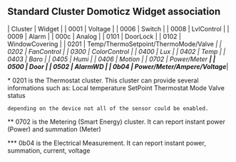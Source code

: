 
## Standard Cluster Domoticz Widget association

 | Cluster | Widget |
 | 0001    | Voltage |
 | 0006    | Switch |
 | 0008    | LvlControl |
 | 0009    | Alarm |
 | 000c    | Analog |
 | 0101    | DoorLock |
 | 0102    | WindowCovering |
 | 0201    | Temp/ThermoSetpoint/ThermoMode/Valve *|
 | 0202    | FanControl |
 | 0300    | ColorControl |
 | 0400    | Lux |
 | 0402    | Temp |
 | 0403    | Baro |
 | 0405    | Humi |
 | 0406    | Motion |
 | 0702    | Power/Meter **|
 | 0500    | Door |
 | 0502    | AlarmWD |
| 0b04    | Power/Meter/Ampere/Voltage***|

\* 0201 is the Thermostat cluster. This cluster can provide several informations such as:
    Local temperature
    SetPoint
    Thermostat Mode
    Valve status

    depending on the device not all of the sensor could be enabled.

\** 0702 is the Metering (Smart Energy) cluster. It can report instant power (Power) and summation (Meter)

\*** 0b04 is the Electrical Measurement. It can report instant power, summation, current, voltage
